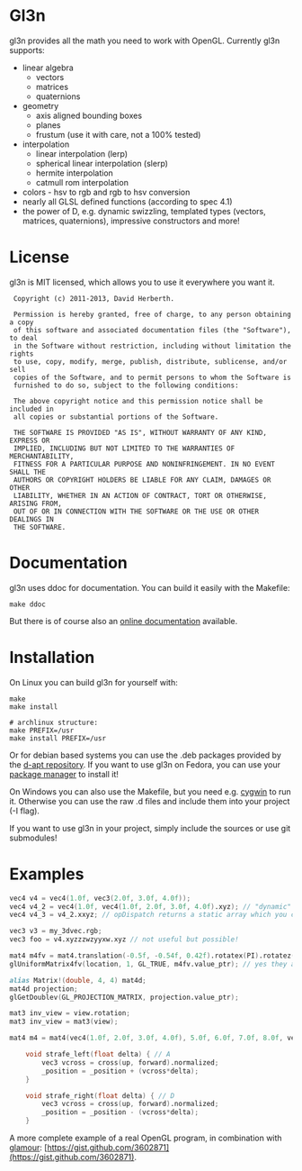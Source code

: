 Gl3n
====

gl3n provides all the math you need to work with OpenGL. Currently gl3n supports:

* linear algebra
  * vectors
  * matrices
  * quaternions
* geometry
  * axis aligned bounding boxes
  * planes
  * frustum (use it with care, not a 100% tested)
* interpolation
  * linear interpolation (lerp)
  * spherical linear interpolation (slerp)
  * hermite interpolation
  * catmull rom interpolation
* colors - hsv to rgb and rgb to hsv conversion
* nearly all GLSL defined functions (according to spec 4.1)
* the power of D, e.g. dynamic swizzling, templated types (vectors, matrices, quaternions), impressive constructors and more!

License
=======

gl3n is MIT licensed, which allows you to use it everywhere you want it.

     Copyright (c) 2011-2013, David Herberth.

     Permission is hereby granted, free of charge, to any person obtaining a copy
     of this software and associated documentation files (the "Software"), to deal
     in the Software without restriction, including without limitation the rights
     to use, copy, modify, merge, publish, distribute, sublicense, and/or sell
     copies of the Software, and to permit persons to whom the Software is
     furnished to do so, subject to the following conditions:

     The above copyright notice and this permission notice shall be included in
     all copies or substantial portions of the Software.

     THE SOFTWARE IS PROVIDED "AS IS", WITHOUT WARRANTY OF ANY KIND, EXPRESS OR
     IMPLIED, INCLUDING BUT NOT LIMITED TO THE WARRANTIES OF MERCHANTABILITY,
     FITNESS FOR A PARTICULAR PURPOSE AND NONINFRINGEMENT. IN NO EVENT SHALL THE
     AUTHORS OR COPYRIGHT HOLDERS BE LIABLE FOR ANY CLAIM, DAMAGES OR OTHER
     LIABILITY, WHETHER IN AN ACTION OF CONTRACT, TORT OR OTHERWISE, ARISING FROM,
     OUT OF OR IN CONNECTION WITH THE SOFTWARE OR THE USE OR OTHER DEALINGS IN
     THE SOFTWARE.

Documentation
=============

gl3n uses ddoc for documentation. You can build it easily with the Makefile:

    make ddoc

But there is of course also an [online documentation](http://dav1dde.github.com/gl3n/) available.

Installation
============

On Linux you can build gl3n for yourself with:

    make
    make install

    # archlinux structure:
    make PREFIX=/usr
    make install PREFIX=/usr

Or for debian based systems you can use the .deb packages provided by the
[d-apt repository](http://code.google.com/p/d-apt/wiki/APT_Repository).
If you want to use gl3n on Fedora, you can use your
[package manager](https://apps.fedoraproject.org/packages/gl3n-devel) to install it!


On Windows you can also use the Makefile, but you need e.g. [cygwin](http://www.cygwin.com/) to run it.
Otherwise you can use the raw .d files and include them into your project (-I flag).


If you want to use gl3n in your project, simply include the sources or use git submodules!



Examples
========

```D
vec4 v4 = vec4(1.0f, vec3(2.0f, 3.0f, 4.0f));
vec4 v4_2 = vec4(1.0f, vec4(1.0f, 2.0f, 3.0f, 4.0f).xyz); // "dynamic" swizzling with opDispatch
vec4 v4_3 = v4_2.xxyz; // opDispatch returns a static array which you can pass directly to the ctor of a vector!

vec3 v3 = my_3dvec.rgb;
vec3 foo = v4.xyzzzwzyyxw.xyz // not useful but possible!

mat4 m4fv = mat4.translation(-0.5f, -0.54f, 0.42f).rotatex(PI).rotatez(PI/2);
glUniformMatrix4fv(location, 1, GL_TRUE, m4fv.value_ptr); // yes they are row major!

alias Matrix!(double, 4, 4) mat4d;
mat4d projection;
glGetDoublev(GL_PROJECTION_MATRIX, projection.value_ptr);

mat3 inv_view = view.rotation;
mat3 inv_view = mat3(view);

mat4 m4 = mat4(vec4(1.0f, 2.0f, 3.0f, 4.0f), 5.0f, 6.0f, 7.0f, 8.0f, vec4(...) ...); 
```

```D
    void strafe_left(float delta) { // A
        vec3 vcross = cross(up, forward).normalized;
        _position = _position + (vcross*delta);
    }

    void strafe_right(float delta) { // D
        vec3 vcross = cross(up, forward).normalized;
        _position = _position - (vcross*delta);
    }
```

A more complete example of a real OpenGL program, in combination with [glamour](https://github.com/Dav1dde/glamour):
[https://gist.github.com/3602871](https://gist.github.com/3602871).